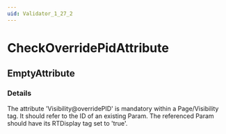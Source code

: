 ```yaml
---
uid: Validator_1_27_2
---
```


# CheckOverridePidAttribute

## EmptyAttribute

<!-- Description, Properties, ... sections are auto-generated. -->
<!-- REPLACE ME AUTO-GENERATION -->

### Details

The attribute 'Visibility@overridePID' is mandatory within a Page/Visibility tag. It should refer to the ID of an existing Param. The referenced Param should have its RTDisplay tag set to 'true'.

<!-- Uncomment to add example code -->
<!--### Example code-->
